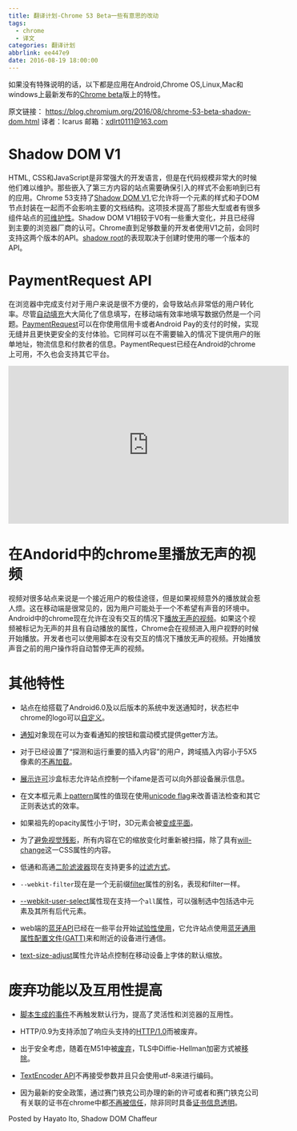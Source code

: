```yaml
---
title: 翻译计划-Chrome 53 Beta一些有意思的改动
tags:
  - chrome
  - 译文
categories: 翻译计划
abbrlink: ee447e9
date: 2016-08-19 18:00:00
---
```

如果没有特殊说明的话，以下都是应用在Android,Chrome OS,Linux,Mac和windows上最新发布的[Chrome beta](https://www.google.com/landing/chrome/beta/)版上的特性。
<!-- more -->
原文链接： https://blog.chromium.org/2016/08/chrome-53-beta-shadow-dom.html
译者：Icarus
邮箱：xdlrt0111@163.com

# Shadow DOM V1

HTML, CSS和JavaScript是非常强大的开发语言，但是在代码规模非常大的时候他们难以维护。那些嵌入了第三方内容的站点需要确保引入的样式不会影响到已有的应用。Chrome 53支持了[Shadow DOM V1](https://w3c.github.io/webcomponents/spec/shadow/),它允许将一个元素的样式和子DOM节点封装在一起而不会影响主要的文档结构。这项技术提高了那些大型或者有很多组件站点的[可维护性](https://developers.google.com/web/fundamentals/primers/shadowdom/)。Shadow DOM V1相较于V0有一些重大变化，并且已经得到主要的浏览器厂商的认可。Chrome直到足够数量的开发者使用V1之前，会同时支持这两个版本的API。[shadow root](https://developer.mozilla.org/en-US/docs/Web/API/ShadowRoot)的表现取决于创建时使用的哪一个版本的API。

# PaymentRequest API

在浏览器中完成支付对于用户来说是很不方便的，会导致站点非常低的用户转化率。尽管[自动填充](https://developers.google.com/web/updates/2015/06/checkout-faster-with-autofill)大大简化了信息填写，在移动端有效率地填写数据仍然是一个问题。[PaymentRequest](https://www.w3.org/TR/payment-request/#paymentrequest-interface)可以在你使用信用卡或者Android Pay的支付的时候，实现无缝并且更快更安全的支付体验。它同样可以在不需要输入的情况下提供用户的账单地址，物流信息和付款者的信息。PaymentRequest已经在Android的chrome上可用，不久也会支持其它平台。

<iframe allowfullscreen="" data-thumbnail-src="https://i.ytimg.com/vi/hmqZxP6iTpo/0.jpg" frameborder="0" height="315" src="https://www.youtube.com/embed/hmqZxP6iTpo?feature=player_embedded" width="560"></iframe>


# 在Andorid中的chrome里播放无声的视频

视频对很多站点来说是一个接近用户的极佳途径，但是如果视频意外的播放就会惹人烦。这在移动端是很常见的，因为用户可能处于一个不希望有声音的环境中。Android中的chrome现在允许在没有交互的情况下[播放无声的视频](https://developers.google.com/web/updates/2016/07/autoplay)。如果这个视频被标记为无声的并且有自动播放的属性，Chrome会在视频进入用户视野的时候开始播放。开发者也可以使用脚本在没有交互的情况下播放无声的视频。开始播放声音之前的用户操作将自动暂停无声的视频。

# 其他特性

- 站点在给搭载了Android6.0及以后版本的系统中发送通知时，状态栏中chrome的logo可以[自定义](https://medium.com/@gauntface/custom-notification-badges-for-all-df524a4003e8#.3tk146m8y)。

- [通知](https://developer.mozilla.org/en-US/docs/Web/API/notification)对象现在可以为查看通知的按钮和震动模式提供getter方法。

- 对于已经设置了“探测和运行重要的插入内容”的用户，跨域插入内容小于5X5像素的[不再加载](https://groups.google.com/a/chromium.org/d/msg/chromium-dev/QL2K4yFVg_U/vj44YWOaAwAJ)。

- [展示许可](https://w3c.github.io/presentation-api/#sandboxing-and-the-allow-presentation-keyword)沙盒标志允许站点控制一个ifame是否可以向外部设备展示信息。

- 在文本框元素上[pattern](https://html.spec.whatwg.org/multipage/forms.html#the-pattern-attribute)属性的值现在使用[unicode flag](https://mathiasbynens.be/notes/es6-unicode-regex)来改善语法检查和其它正则表达式的效率。

- 如果祖先的opacity属性小于1时，3D元素会被[变成平面](https://googlechrome.github.io/samples/css-opacity-force-flattening/index.html)。

- 为了[避免视觉残影](https://googlechrome.github.io/samples/css-will-change-transform-rasterization/index.html)，所有内容在它的缩放变化时重新被扫描，除了具有[will-change](https://developer.mozilla.org/en-US/docs/Web/CSS/will-change)这一CSS属性的内容。

- 低通和高通[二阶滤波器](https://webaudio.github.io/web-audio-api/#the-biquadfilternode-interface)现在支持更多的[过滤方式](https://webaudio.github.io/web-audio-api/#filters-characteristics)。

- `--webkit-filter`现在是一个无前缀[filter](https://developer.mozilla.org/en-US/docs/Web/CSS/filter)属性的别名，表现和filter一样。

- [--webkit-user-select](https://www.chromestatus.com/feature/5062926088011776)属性现在支持一个`all`属性，可以强制选中包括选中元素及其所有后代元素。

- web端的[蓝牙API](https://developers.google.com/web/updates/2015/07/interact-with-ble-devices-on-the-web?hl=en)已经在一些平台开始[试验性使用](https://developers.google.com/web/updates/2015/07/interact-with-ble-devices-on-the-web#available-for-origin-trials)，它允许站点使用[蓝牙通用属性配置文件(GATT)](https://developer.bluetooth.org/TechnologyOverview/Pages/GATT.aspx)来和附近的设备进行通信。

- [text-size-adjust](https://developer.mozilla.org/en-US/docs/Web/CSS/text-size-adjust)属性允许站点控制在移动设备上字体的默认缩放。

# 废弃功能以及互用性提高

- [脚本生成的事件](https://w3c.github.io/uievents/#trusted-events)不再触发默认行为，提高了灵活性和浏览器的互用性。

- HTTP/0.9为支持添加了响应头支持的[HTTP/1.0](https://tools.ietf.org/html/rfc1945)而被废弃。

- 出于安全考虑，随着在M51中被[废弃](https://www.chromestatus.com/feature/5752033759985664)，TLS中Diffie-Hellman加密方式被[移除](https://www.chromestatus.com/feature/5128908798164992)。

- [TextEncoder API](https://developer.mozilla.org/en-US/docs/Web/API/TextEncoder)不再接受参数并且只会使用utf-8来进行编码。

- 因为最新的安全政策，通过赛门铁克公司办理的新的许可或者和赛门铁克公司有关联的证书在chrome中都[不再被信任](https://security.googleblog.com/2015/10/sustaining-digital-certificate-security.html)，除非同时具备[证书信息透明](https://sites.google.com/a/chromium.org/dev/Home/chromium-security/certificate-transparency?pli=1)。

Posted by Hayato Ito, Shadow DOM Chaffeur